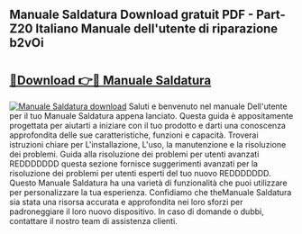 ## Manuale Saldatura Download gratuit PDF - Part-Z20 Italiano Manuale dell'utente di riparazione b2vOi

# <h2><a href="http://dfgpqm5.blite.top/?on=Manuale+Saldatura">🔗Download 👉🔴 Manuale Saldatura</a></h2>

[![Manuale Saldatura download](https://i.imgur.com/lujVjoI.png)](http://dfgpqm5.blite.top/?on=Manuale+Saldatura)
Saluti e benvenuto nel manuale Dell'utente per il tuo Manuale Saldatura appena lanciato. Questa guida è appositamente progettata per aiutarti a iniziare con il tuo prodotto e darti una conoscenza approfondita delle sue caratteristiche, funzioni e capacità. Troverai istruzioni chiare per L'installazione, L'uso, la manutenzione e la risoluzione dei problemi. Guida alla risoluzione dei problemi per utenti avanzati REDDDDDDD questa sezione fornisce suggerimenti avanzati per la risoluzione dei problemi per utenti esperti del tuo nuovo REDDDDDDD. Questo Manuale Saldatura ha una varietà di funzionalità che puoi utilizzare per personalizzare la tua esperienza. Confidiamo che theManuale Saldatura sia stata una risorsa accurata e approfondita nei loro sforzi per padroneggiare il loro nuovo dispositivo. In caso di domande o dubbi, contattare il nostro team di assistenza clienti.
